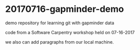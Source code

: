 # 20170716-gapminder-demo
demo repository for learning git with gapminder data

code from a Software Carpentry workshop held on 07-16-2017

we also can add paragraphs from our local machine.
